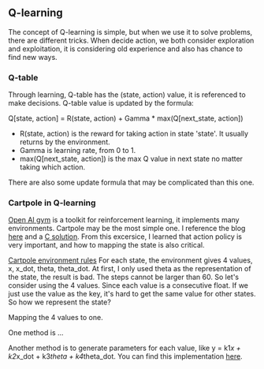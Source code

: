 ## Q-learning

The concept of Q-learning is simple, but when we use it to solve problems, there are different tricks. When decide action, we both consider exploration and exploitation, it is considering old experience and also has chance to find new ways.

### Q-table

Through learning, Q-table has the (state, action) value, it is referenced to make decisions. Q-table value is updated by the formula:

Q[state, action] = R(state, action) + Gamma * max(Q[next_state, action])

* R(state, action) is the reward for taking action in state 'state'. It usually returns by the environment.
* Gamma is learning rate, from 0 to 1. 
* max(Q[next_state, action]) is the max Q value in next state no matter taking which action.

There are also some update formula that may be complicated than this one.

### Cartpole in Q-learning

[Open AI gym](https://gym.openai.com/docs/) is a toolkit for reinforcement learning, it implements many environments. Cartpole may be the most simple one.
I reference the blog [here](https://medium.com/@tuzzer/cart-pole-balancing-with-q-learning-b54c6068d947) and a [C solution](http://pages.cs.wisc.edu/~finton/qcontroller.html). From this excersice, I learned that action policy is very important, and how to mapping the state is also critical.

[Cartpole environment rules](https://github.com/openai/gym/wiki/CartPole-v0)
For each state, the environment gives 4 values, x, x_dot, theta, theta_dot. At first, I only used theta as the representation of the state, the result is bad. The steps cannot be larger than 60. So let's consider using the 4 values. Since each value is a consecutive float. If we just use the value as the key, it's hard to get the same value for other states. So how we represent the state?

Mapping the 4 values to one.

One method is ...

Another method is to generate parameters for each value, like y = k1*x + k2*x_dot + k3*theta + k4*theta_dot. You can find this implementation [here](http://kvfrans.com/simple-algoritms-for-solving-cartpole/).
